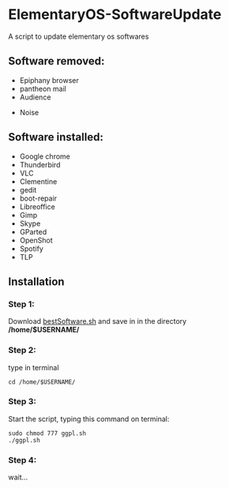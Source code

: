 # ElementaryOS-SoftwareUpdate
A script to update elementary os softwares

## Software removed:

* Epiphany browser
* pantheon mail
* Audience
+ Noise


## Software installed:

* Google chrome
* Thunderbird
* VLC
* Clementine
* gedit
* boot-repair
* Libreoffice
* Gimp
* Skype
* GParted
* OpenShot
* Spotify
* TLP

## Installation

### Step 1:

Download [bestSoftware.sh](https://github.com/zell92/ElementaryOS-SoftwareUpdate/blob/master/bestSoftware.sh)
and save in in the directory **/home/$USERNAME/**

### Step 2:

type in terminal

```
cd /home/$USERNAME/
```

### Step 3:

Start the script, typing this command on terminal:
```
sudo chmod 777 ggpl.sh 
./ggpl.sh
```

### Step 4:

wait...

